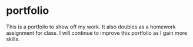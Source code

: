 # portfolio
This is a portfolio to show off my work. It also doubles as a homework assignment for class. I will continue to improve this portfolio as I gain more skills.